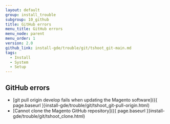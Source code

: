 ```yaml
---
layout: default
group: install_trouble
subgroup: 10_github
title: GitHub errors
menu_title: GitHub errors
menu_node: parent
menu_order: 1
version: 2.0
github_link: install-gde/trouble/git/tshoot_git-main.md
tags:
  - Install
  - System
  - Setup
---
```



## GitHub errors
*	[git pull origin develop fails when updating the Magento software]({{ page.baseurl }}install-gde/trouble/git/tshoot_git-pull-origin.html)
*	[Cannot clone the Magento GitHub repository]({{ page.baseurl }}install-gde/trouble/git/tshoot_clone.html)
